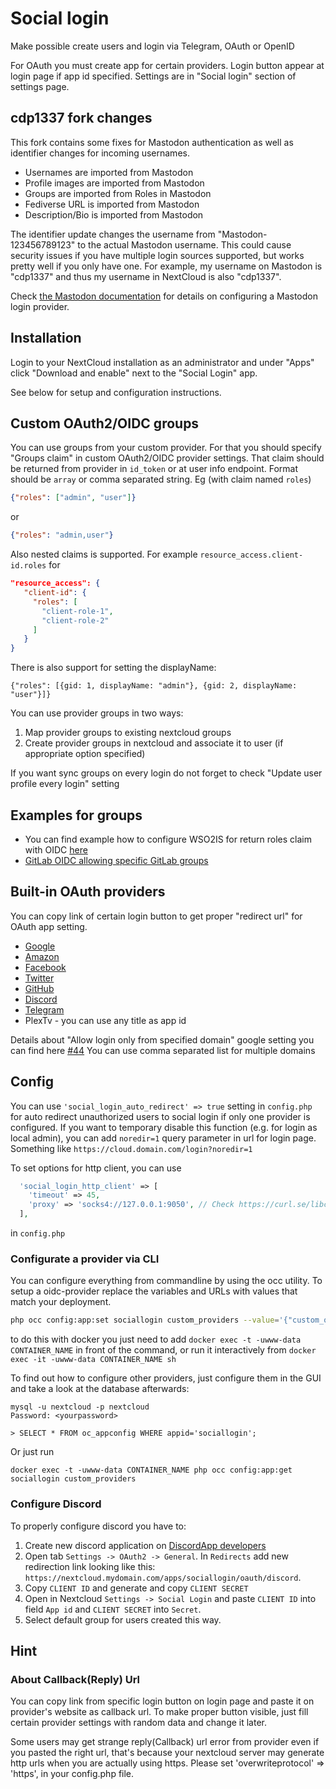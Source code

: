 # Social login

Make possible create users and login via Telegram, OAuth or OpenID

For OAuth you must create app for certain providers. Login button appear at login page if app id specified. Settings are in "Social login" section of settings page.

## cdp1337 fork changes

This fork contains some fixes for Mastodon authentication as well as identifier changes for incoming usernames.

* Usernames are imported from Mastodon
* Profile images are imported from Mastodon
* Groups are imported from Roles in Mastodon
* Fediverse URL is imported from Mastodon
* Description/Bio is imported from Mastodon

The identifier update changes the username from "Mastodon-123456789123" to the actual Mastodon username.
This could cause security issues if you have multiple login sources supported, 
but works pretty well if you only have one.  For example, my username on Mastodon is "cdp1337" and thus my
username in NextCloud is also "cdp1337".

Check [the Mastodon documentation](docs/sso/mastodon.md) for details on configuring a Mastodon login provider.


## Installation

Login to your NextCloud installation as an administrator and under "Apps" click "Download and enable" next to the "Social Login" app.

See below for setup and configuration instructions.



## Custom OAuth2/OIDC groups

You can use groups from your custom provider. For that you should specify "Groups claim" in custom OAuth2/OIDC provider settings. That claim should be returned from provider in `id_token` or at user info endpoint. Format should be `array` or comma separated string. Eg (with claim named `roles`)

```json
{"roles": ["admin", "user"]}
```
or
```json
{"roles": "admin,user"}
```

Also nested claims is supported. For example `resource_access.client-id.roles` for

```json
"resource_access": {
   "client-id": {
     "roles": [
       "client-role-1",
       "client-role-2"
     ]
   }
}
```

There is also support for setting the displayName:
```
{"roles": [{gid: 1, displayName: "admin"}, {gid: 2, displayName: "user"}]}
```


You can use provider groups in two ways:

1. Map provider groups to existing nextcloud groups
2. Create provider groups in nextcloud and associate it to user (if appropriate option specified)

If you want sync groups on every login do not forget to check "Update user profile every login" setting

## Examples for groups

* You can find example how to configure WSO2IS for return roles claim with OIDC [here](https://medium.com/@dewni.matheesha/claim-mapping-and-retrieving-end-user-information-in-wso2is-cffd5f3937ff)
* [GitLab OIDC allowing specific GitLab groups](https://github.com/zorn-v/nextcloud-social-login/blob/master/docs/sso/gitlab.md)

## Built-in OAuth providers

You can copy link of certain login button to get proper "redirect url" for OAuth app setting.

* [Google](https://github.com/zorn-v/nextcloud-social-login/blob/master/docs/sso/google.md)
* [Amazon](https://developer.amazon.com/loginwithamazon/console/site/lwa/overview.html)
* [Facebook](https://github.com/zorn-v/nextcloud-social-login/blob/master/docs/sso/facebook.md)
* [Twitter](https://github.com/zorn-v/nextcloud-social-login/blob/master/docs/sso/twitter.md)
* [GitHub](https://github.com/settings/developers)
* [Discord](#configure-discord)
* [Telegram](https://github.com/zorn-v/nextcloud-social-login/blob/master/docs/sso/telegram.md)
* PlexTv - you can use any title as app id

Details about "Allow login only from specified domain" google setting you can find here [#44](https://github.com/zorn-v/nextcloud-social-login/issues/44)
You can use comma separated list for multiple domains

## Config

You can use `'social_login_auto_redirect' => true` setting in `config.php` for auto redirect unauthorized users to social login if only one provider is configured.
If you want to temporary disable this function (e.g. for login as local admin), you can add `noredir=1` query parameter in url for login page. Something like `https://cloud.domain.com/login?noredir=1`

To set options for http client, you can use
```php
  'social_login_http_client' => [
    'timeout' => 45,
    'proxy' => 'socks4://127.0.0.1:9050', // Check https://curl.se/libcurl/c/CURLOPT_PROXY.html for allowed variants
  ],
```
in `config.php`

### Configurate a provider via CLI

You can configure everything from commandline by using the occ utility. To setup a oidc-provider replace the variables and URLs with values that match your deployment.
```bash
php occ config:app:set sociallogin custom_providers --value='{"custom_oidc": [{"name": "gitlab_oidc", "title": "Gitlab", "authorizeUrl": "https://gitlab.my-domain.org/oauth/authorize", "tokenUrl": "https://gitlab.my-domain.org/oauth/token", "userInfoUrl": "https://gitlab.my-domain.org/oauth/userinfo", "logoutUrl": "", "clientId": "$my_application_id", "clientSecret": "$my_super_secret_secret", "scope": "openid", "groupsClaim": "groups", "style": "gitlab", "defaultGroup": ""}]}'
```
to do this with docker you just need to add `docker exec -t -uwww-data CONTAINER_NAME` in front of the command, or run it interactively from `docker exec -it -uwww-data CONTAINER_NAME sh`

To find out how to configure other providers, just configure them in the GUI and take a look at the database afterwards:
```
mysql -u nextcloud -p nextcloud
Password: <yourpassword>

> SELECT * FROM oc_appconfig WHERE appid='sociallogin';
```

Or just run

`docker exec -t -uwww-data CONTAINER_NAME php occ config:app:get sociallogin custom_providers`

### Configure Discord

To properly configure discord you have to:

1. Create new discord application on [DiscordApp developers](https://discordapp.com/developers/applications/me#top)
2. Open tab `Settings -> OAuth2 -> General`. In `Redirects` add new redirection link looking like this: `https://nextcloud.mydomain.com/apps/sociallogin/oauth/discord`.
3. Copy `CLIENT ID` and generate and copy `CLIENT SECRET`
4. Open in Nextcloud `Settings -> Social Login` and paste `CLIENT ID` into field `App id` and `CLIENT SECRET` into `Secret`.
5. Select default group for users created this way.

## Hint

### About Callback(Reply) Url
You can copy link from specific login button on login page and paste it on provider's website as callback url. To make proper button visible, just fill certain provider settings with random data and change it later.

Some users may get strange reply(Callback) url error from provider even if you pasted the right url, that's because your nextcloud server may generate http urls when you are actually using https.
Please set 'overwriteprotocol' => 'https', in your config.php file.
